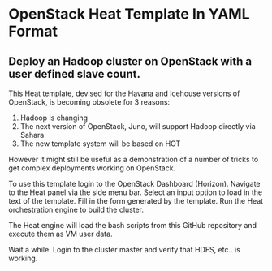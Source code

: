 OpenStack Heat Template In YAML Format
======

Deploy an Hadoop cluster on OpenStack with a user defined slave count.
------

This Heat template, devised for the Havana and Icehouse versions of OpenStack,
is becoming obsolete for 3 reasons:

1. Hadoop is changing
2. The next version of OpenStack, Juno, will support Hadoop directly via Sahara
3. The new template system will be based on HOT

However it might still be useful as a demonstration of a number of tricks
to get complex deployments working on OpenStack.

To use this template login to the OpenStack Dashboard (Horizon).
Navigate to the Heat panel via the side menu bar.
Select an input option to load in the text of the template.
Fill in the form generated by the template.
Run the Heat orchestration engine to build the cluster.

The Heat engine will load the bash scripts from this GitHub repository
and execute them as VM user data.

Wait a while.
Login to the cluster master and verify that HDFS, etc.. is working.